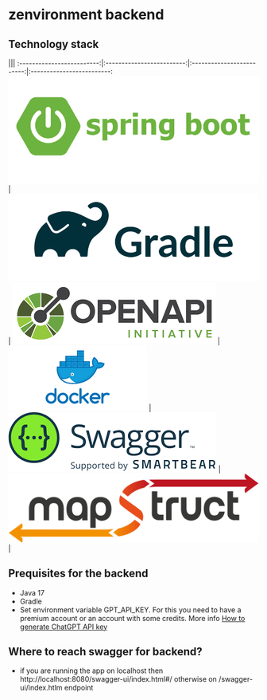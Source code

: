 # zenvironment backend

## Technology stack
|||
:-------------------------:|:-------------------------:|:-------------------------:|:-------------------------:
![](images/springboot.png)  |  ![](images/gradle.png) | ![](images/openapi.png) | [](images/springboot.png)
![](images/docker.png)  |  ![](images/swagger.png) | ![](images/mapstruct.png) | 

## Prequisites for the backend

- Java 17
- Gradle
- Set environment variable GPT_API_KEY. For this you need to have a premium account or an account with some credits. More info
[How to generate ChatGPT API key](https://medium.com/@pawan329/how-to-generate-chat-gpt-api-key-daace2acc032)

## Where to reach swagger for backend?
- if you are running the app on localhost then http://localhost:8080/swagger-ui/index.html#/ otherwise on /swagger-ui/index.htlm endpoint



